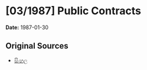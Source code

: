 # [03/1987] Public Contracts

**Date:** 1987-01-30

## Original Sources

- [සිංහල](https://documents.gov.lk/view/acts/1987/1/03-1987_S.pdf)
